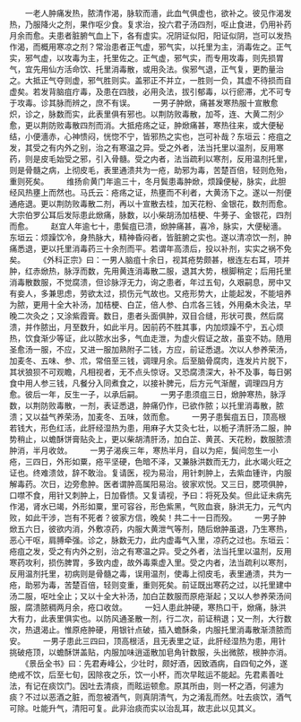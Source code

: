 <!-- { "loadSidebar": true } -->
　　一老人肿痛发热，脓清作渴，脉软而濇，此血气俱虚也，欲补之。彼见作渴发热，乃服降火之剂，果作呕少食。复求治，投六君子汤四剂，呕止食进，仍用补药月余而愈。夫患者脏腑气血上下，各有虚实。况阴证似阳，阳证似阴，岂可以发热作渴，而概用寒凉之剂？常治患者正气虚，邪气实，以托里为主，消毒佐之。正气实，邪气虚，以攻毒为主，托里佐之。正气虚，邪气实，而专用攻毒，则先损胃气，宜先用仙方活命饮、托里消毒散，或用灸法。俟邪气退，正气复，更酌量治之。大抵正气夺则虚，邪气胜则实。盖邪正不并立，一胜则一负，其虚不待损而自虚矣。若发背脑疽疔毒，及患在四肢，必用灸法，拔引郁毒，以行瘀滞，尤不可专于攻毒。诊其脉而辨之，庶不有误。
　　一男子肿焮，痛甚发寒热服十宣散愈炽，诊之，脉数而实，此表里俱有邪也。以荆防败毒散，加芩，连、大黄二剂少愈，更以荆防败毒散四剂而消。大抵疮疡之证，肿焮痛甚，寒热往来，或大便秘结，小便濇赤，心神愦闷，恍惚不宁，皆邪热之实也，岂可补哉？东垣云：疮疽之发，其受之有内外之别，治之有寒温之异。受之外者，法当托里以温剂，反用寒药，则是皮毛始受之邪，引入骨髓。受之内者，法当疏利以寒剂，反用温剂托里，则是骨髓之病，上彻皮毛，表里通溃共为一疮，助邪为毒，苦楚百倍，轻则危殆，重则死矣。
　　维扬俞黄门年逾三十，冬月鬓患毒肿焮，烦躁便秘，脉实，此胆经风热壅上而然也。马氏云：疮疡之证，热壅而不利者，大黄汤下之。遂以一剂便通疮退。更以荆防败毒散二剂，再以十宣散去桂，加天花粉、金银花，数剂而愈。　　大宗伯罗公耳后发际患此焮痛，脉数，以小柴胡汤加桔梗、牛蒡子、金银花，四剂而愈。
　　赵宜人年逾七十，患鬓疽已溃，焮肿痛甚，喜冷，脉实，大便秘濇。东垣云：烦躁饮冷，身热脉大，精神昏闷者，皆脏腑之实也。遂以清凉饮一剂，肿痛悉退，更以托里消毒药三十余剂而平。若谓年高溃后，投以补剂，实实之祸不免矣。
　　《外科正宗》曰：一男人脑疽十余日，视其疮势颇甚，根连左右耳，项并肿，红赤焮热，脉浮而数，先用黄连消毒散二服，退其大势，根脚稍定；后用托里消毒散数服，不觉腐溃，但诊脉浮无力，询之患者，年过五旬，久艰嗣息，房中又有妾人，多兼思虑，劳欲太过，损伤元气故也。又疮形势大，止能起发，不能培养为脓，更用十全大补汤，加桔梗、白芷，倍人参、白朮各三钱，外用桑木灸法，早晚二次灸之；又涂紫霞膏。数日，患者头面俱肿，双目合缝，形状可畏，然后腐溃，并作脓出，月至数升，如此半月。因前药不胜其事，内加烦躁不宁，五心烦热，饮食渐少等证，此以脓水出多，气血走泄，为虚火假证之故，虽变不妨。随用圣愈汤一服，不应，又进一服加熟附子二钱，方应，前证悉退。次以人参养荣汤，加麦冬、五味、参、朮，常倍至三钱，调理月余。后至脑骨腐肉，连发片片脱下，其状狼狈不可观瞻，凡相视者，无不点头惊讶。又恐腐溃深大，补不及事，每日粥食中用人参三钱，凡餐分入同煮食之，以接补脾元，后方元气渐醒，调理四月方愈。彼后一年，反生一子，以承后嗣。
　　一男子患须疽三日，焮肿寒热，脉浮数，以荆防败毒散，一剂，表证悉退，肿痛仍作，已欲作脓；以托里消毒散，脓溃；又以益气养荣汤，加麦冬、五味，敛而愈。
　　一男子患鬓疽五日，顶高根若钱大，形色红活，此肝经湿热为患，用麻子大艾灸七壮，以栀子清肝汤二服，肿势稍止，以蟾酥饼膏贴灸上，更以柴胡清肝汤，加白芷、黄芪、天花粉，数服脓溃肿消，半月收敛。
　　一男子渴疾三年，寒热半月，自以为疟，鬓间忽生一小疮，三四日，外形如粟，疮平坚硬，色暗不泽，又兼脉洪数而无力，此水竭火旺之证也。终难溃敛，辞不敢治。复请医，视为易治，用针刺肿上，去紫血锺许，内服解毒药。次日，边旁愈肿。医者谓肿高属阳易治。彼家欢悦。又三日，腮项俱肿，口噤不食，用针又刺肿上，日加昏愦。又复请视，予曰：将死及矣。但此证未病先作渴，肾水已竭，外形如粟，里可容谷，形色紫黑，气败血衰，脉洪无力，元气内败，如此干涉，岂有不死者？彼家方信，晚矣！共二十一日而殁。
　　一男子肿焮五六日，彼欲内消，外敷凉药，内服大黄泄气等剂，随后焮肿虽退，乃生寒热，恶心干呕，肩膊牵强。诊之，脉数无力，此内虚毒气入里，凉药之过也。东垣云：疮疽之发，受之有内外之别，治之有寒温之异。受之外者，法当托里以温剂，反用寒药攻利，损伤脾胃，多致内虚，故外毒乘虚入里。受之内者，法当疏利以寒剂，反用温剂托里，初病则是骨髓之毒，误用温剂，使毒上彻皮毛，表里通溃，共为一疮，助邪为毒，苦楚百倍，轻则变重，重则死矣。前证既出寒药之过，以托里建中汤二服，呕吐全止；又以十全大补汤，加白芷数服而原疮渐起；又以人参养荣汤间服，腐溃脓稠两月余，疮口收敛。
　　一妇人患此肿硬，寒热口干，焮痛，脉洪大有力，此表里俱实也。以防风通圣散一剂，行二次，前证稍退；又一剂，大行数次，热退渴止。惟原疮肿硬，用银针点破，插入蟾酥条，内服托里消毒散渐溃脓而安。
　　一男子患此三四曰，顶高根活，且无表里之证，此肝经湿热为患，用针挑破疮顶，以蟾酥饼盖贴，内服加味逍遥散加皂角针数服，头出微脓，根肿亦消。
　　《景岳全书》曰：先君寿峰公，少壮时，颇好酒，因致酒病，自四旬之外，遂绝戒不饮，后至七旬，因除夜之乐，饮一小杯，而次早眩运不能起。先君素善吐法，有记在痰饮门。因吐去清痰，而眩运顿愈。原其所由，则一杯之酒，何遽为痰？不过以恶酒之脏，而忽被酒气，则真阴清气，为之淆乱而然。吐去痰饮，酒气可除。吐能升气，清阳可复。此非治痰而实以治乱耳，故志此以见其义。
